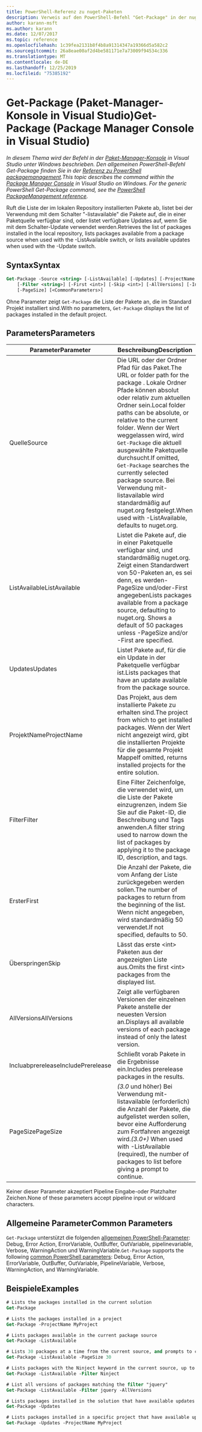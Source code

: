 ```yaml
---
title: PowerShell-Referenz zu nuget-Paketen
description: Verweis auf den PowerShell-Befehl "Get-Package" in der nuget-Paket-Manager-Konsole in Visual Studio.
author: karann-msft
ms.author: karann
ms.date: 12/07/2017
ms.topic: reference
ms.openlocfilehash: 1c39fea2131b8f4b8a91314347a19366d5a582c2
ms.sourcegitcommit: 26a8eae00af2d4be581171e7a73009f94534c336
ms.translationtype: MT
ms.contentlocale: de-DE
ms.lasthandoff: 12/25/2019
ms.locfileid: "75385192"
---
```

# <a name="get-package-package-manager-console-in-visual-studio"></a><span data-ttu-id="9a960-103">Get-Package (Paket-Manager-Konsole in Visual Studio)</span><span class="sxs-lookup"><span data-stu-id="9a960-103">Get-Package (Package Manager Console in Visual Studio)</span></span>

<span data-ttu-id="9a960-104">*In diesem Thema wird der Befehl in der [Paket-Manager-Konsole](../../consume-packages/install-use-packages-powershell.md) in Visual Studio unter Windows beschrieben. Den allgemeinen PowerShell-Befehl Get-Package finden Sie in der [Referenz zu PowerShell packagemanagement](/powershell/module/packagemanagement/?view=powershell-6).*</span><span class="sxs-lookup"><span data-stu-id="9a960-104">*This topic describes the command within the [Package Manager Console](../../consume-packages/install-use-packages-powershell.md) in Visual Studio on Windows. For the generic PowerShell Get-Package command, see the [PowerShell PackageManagement reference](/powershell/module/packagemanagement/?view=powershell-6).*</span></span>

<span data-ttu-id="9a960-105">Ruft die Liste der im lokalen Repository installierten Pakete ab, listet bei der Verwendung mit dem Schalter "-listavailable" die Pakete auf, die in einer Paketquelle verfügbar sind, oder listet verfügbare Updates auf, wenn Sie mit dem Schalter-Update verwendet werden.</span><span class="sxs-lookup"><span data-stu-id="9a960-105">Retrieves the list of packages installed in the local repository, lists packages available from a package source when used with the -ListAvailable switch, or lists available updates when used with the -Update switch.</span></span>

## <a name="syntax"></a><span data-ttu-id="9a960-106">Syntax</span><span class="sxs-lookup"><span data-stu-id="9a960-106">Syntax</span></span>

```ps
Get-Package -Source <string> [-ListAvailable] [-Updates] [-ProjectName <string>]
    [-Filter <string>] [-First <int>] [-Skip <int>] [-AllVersions] [-IncludePrerelease]
    [-PageSize] [<CommonParameters>]
```

<span data-ttu-id="9a960-107">Ohne Parameter zeigt `Get-Package` die Liste der Pakete an, die im Standard Projekt installiert sind.</span><span class="sxs-lookup"><span data-stu-id="9a960-107">With no parameters, `Get-Package` displays the list of packages installed in the default project.</span></span>

## <a name="parameters"></a><span data-ttu-id="9a960-108">Parameters</span><span class="sxs-lookup"><span data-stu-id="9a960-108">Parameters</span></span>

| <span data-ttu-id="9a960-109">Parameter</span><span class="sxs-lookup"><span data-stu-id="9a960-109">Parameter</span></span> | <span data-ttu-id="9a960-110">Beschreibung</span><span class="sxs-lookup"><span data-stu-id="9a960-110">Description</span></span> |
| --- | --- |
| <span data-ttu-id="9a960-111">Quelle</span><span class="sxs-lookup"><span data-stu-id="9a960-111">Source</span></span> | <span data-ttu-id="9a960-112">Die URL oder der Ordner Pfad für das Paket.</span><span class="sxs-lookup"><span data-stu-id="9a960-112">The URL or folder path for the package .</span></span> <span data-ttu-id="9a960-113">Lokale Ordner Pfade können absolut oder relativ zum aktuellen Ordner sein.</span><span class="sxs-lookup"><span data-stu-id="9a960-113">Local folder paths can be absolute, or relative to the current folder.</span></span> <span data-ttu-id="9a960-114">Wenn der Wert weggelassen wird, wird `Get-Package` die aktuell ausgewählte Paketquelle durchsucht.</span><span class="sxs-lookup"><span data-stu-id="9a960-114">If omitted, `Get-Package` searches the currently selected package source.</span></span> <span data-ttu-id="9a960-115">Bei Verwendung mit-listavailable wird standardmäßig auf nuget.org festgelegt.</span><span class="sxs-lookup"><span data-stu-id="9a960-115">When used with -ListAvailable, defaults to nuget.org.</span></span> |
| <span data-ttu-id="9a960-116">ListAvailable</span><span class="sxs-lookup"><span data-stu-id="9a960-116">ListAvailable</span></span> | <span data-ttu-id="9a960-117">Listet die Pakete auf, die in einer Paketquelle verfügbar sind, und standardmäßig nuget.org. Zeigt einen Standardwert von 50-Paketen an, es sei denn, es werden-PageSize und/oder-First angegeben</span><span class="sxs-lookup"><span data-stu-id="9a960-117">Lists packages available from a package source, defaulting to nuget.org. Shows a default of 50 packages unless -PageSize and/or -First are specified.</span></span> |
| <span data-ttu-id="9a960-118">Updates</span><span class="sxs-lookup"><span data-stu-id="9a960-118">Updates</span></span> | <span data-ttu-id="9a960-119">Listet Pakete auf, für die ein Update in der Paketquelle verfügbar ist.</span><span class="sxs-lookup"><span data-stu-id="9a960-119">Lists packages that have an update available from the package source.</span></span> |
| <span data-ttu-id="9a960-120">ProjektName</span><span class="sxs-lookup"><span data-stu-id="9a960-120">ProjectName</span></span> | <span data-ttu-id="9a960-121">Das Projekt, aus dem installierte Pakete zu erhalten sind.</span><span class="sxs-lookup"><span data-stu-id="9a960-121">The project from which to get installed packages.</span></span> <span data-ttu-id="9a960-122">Wenn der Wert nicht angezeigt wird, gibt die installierten Projekte für die gesamte Projekt Mappe</span><span class="sxs-lookup"><span data-stu-id="9a960-122">If omitted, returns installed projects for the entire solution.</span></span> |
| <span data-ttu-id="9a960-123">Filter</span><span class="sxs-lookup"><span data-stu-id="9a960-123">Filter</span></span> | <span data-ttu-id="9a960-124">Eine Filter Zeichenfolge, die verwendet wird, um die Liste der Pakete einzugrenzen, indem Sie Sie auf die Paket-ID, die Beschreibung und Tags anwenden.</span><span class="sxs-lookup"><span data-stu-id="9a960-124">A filter string used to narrow down the list of packages by applying it to the package ID, description, and tags.</span></span> |
| <span data-ttu-id="9a960-125">Erster</span><span class="sxs-lookup"><span data-stu-id="9a960-125">First</span></span> | <span data-ttu-id="9a960-126">Die Anzahl der Pakete, die vom Anfang der Liste zurückgegeben werden sollen.</span><span class="sxs-lookup"><span data-stu-id="9a960-126">The number of packages to return from the beginning of the list.</span></span> <span data-ttu-id="9a960-127">Wenn nicht angegeben, wird standardmäßig 50 verwendet.</span><span class="sxs-lookup"><span data-stu-id="9a960-127">If not specified, defaults to 50.</span></span> |
| <span data-ttu-id="9a960-128">Überspringen</span><span class="sxs-lookup"><span data-stu-id="9a960-128">Skip</span></span> | <span data-ttu-id="9a960-129">Lässt das erste &lt;int&gt; Paketen aus der angezeigten Liste aus.</span><span class="sxs-lookup"><span data-stu-id="9a960-129">Omits the first &lt;int&gt; packages from the displayed list.</span></span>  |
| <span data-ttu-id="9a960-130">AllVersions</span><span class="sxs-lookup"><span data-stu-id="9a960-130">AllVersions</span></span> | <span data-ttu-id="9a960-131">Zeigt alle verfügbaren Versionen der einzelnen Pakete anstelle der neuesten Version an.</span><span class="sxs-lookup"><span data-stu-id="9a960-131">Displays all available versions of each package instead of only the latest version.</span></span> |
| <span data-ttu-id="9a960-132">Incluabprerelease</span><span class="sxs-lookup"><span data-stu-id="9a960-132">IncludePrerelease</span></span> | <span data-ttu-id="9a960-133">Schließt vorab Pakete in die Ergebnisse ein.</span><span class="sxs-lookup"><span data-stu-id="9a960-133">Includes prerelease packages in the results.</span></span> |
| <span data-ttu-id="9a960-134">PageSize</span><span class="sxs-lookup"><span data-stu-id="9a960-134">PageSize</span></span> | <span data-ttu-id="9a960-135">*(3.0* und höher) Bei Verwendung mit-listavailable (erforderlich) die Anzahl der Pakete, die aufgelistet werden sollen, bevor eine Aufforderung zum Fortfahren angezeigt wird.</span><span class="sxs-lookup"><span data-stu-id="9a960-135">*(3.0+)* When used with -ListAvailable (required), the number of packages to list before giving a prompt to continue.</span></span> |

<span data-ttu-id="9a960-136">Keiner dieser Parameter akzeptiert Pipeline Eingabe-oder Platzhalter Zeichen.</span><span class="sxs-lookup"><span data-stu-id="9a960-136">None of these parameters accept pipeline input or wildcard characters.</span></span>

## <a name="common-parameters"></a><span data-ttu-id="9a960-137">Allgemeine Parameter</span><span class="sxs-lookup"><span data-stu-id="9a960-137">Common Parameters</span></span>

<span data-ttu-id="9a960-138">`Get-Package` unterstützt die folgenden [allgemeinen PowerShell-Parameter](https://go.microsoft.com/fwlink/?LinkID=113216): Debug, Error Action, ErrorVariable, OutBuffer, OutVariable, pipelinevariable, Verbose, WarningAction und WarningVariable.</span><span class="sxs-lookup"><span data-stu-id="9a960-138">`Get-Package` supports the following [common PowerShell parameters](https://go.microsoft.com/fwlink/?LinkID=113216): Debug, Error Action, ErrorVariable, OutBuffer, OutVariable, PipelineVariable, Verbose, WarningAction, and WarningVariable.</span></span>

## <a name="examples"></a><span data-ttu-id="9a960-139">Beispiele</span><span class="sxs-lookup"><span data-stu-id="9a960-139">Examples</span></span>

```ps
# Lists the packages installed in the current solution
Get-Package

# Lists the packages installed in a project
Get-Package -ProjectName MyProject

# Lists packages available in the current package source
Get-Package -ListAvailable

# Lists 30 packages at a time from the current source, and prompts to continue if more are available
Get-Package -ListAvailable -PageSize 30

# Lists packages with the Ninject keyword in the current source, up to 50
Get-Package -ListAvailable -Filter Ninject

# List all versions of packages matching the filter "jquery"
Get-Package -ListAvailable -Filter jquery -AllVersions

# Lists packages installed in the solution that have available updates
Get-Package -Updates

# Lists packages installed in a specific project that have available updates
Get-Package -Updates -ProjectName MyProject
```
